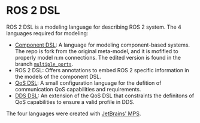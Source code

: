 # ROS 2 DSL

ROS 2 DSL is a modeling language for describing ROS 2 system. The 4 languages required for modeling:

* [Component DSL](https://github.com/samuelpg/component-dsl): A language for modeling component-based systems. The repo is fork from the original meta-model, and it is mofified to properly model n:m connections. The edited version is found in the branch [`multiple_ports`](https://github.com/samuelpg/component-dsl/tree/multiple_ports). 
* ROS 2 DSL: Offers annotations to embed ROS 2 specific information in the models of the component DSL.
* [QoS DSL](https://github.com/samuelpg/qos-dsl): A small configuration language for the defition of communication QoS capabilities and requirements.
* [DDS DSL](https://github.com/samuelpg/dds-dsl): An extension of the QoS DSL that constraints the definitons of QoS capabilities to ensure a valid profile in DDS.

The four languages were created with [JetBrains' MPS](https://www.jetbrains.com/mps/). 

